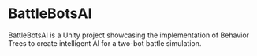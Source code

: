 # BattleBotsAI
BattleBotsAI  is a Unity project showcasing the implementation of Behavior Trees to create intelligent AI for a two-bot battle simulation.
